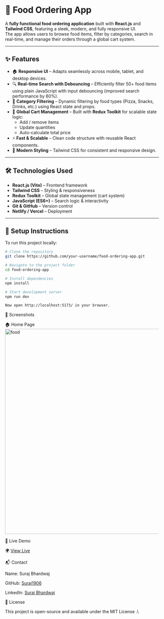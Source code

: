 # 🍔 Food Ordering App

A **fully functional food ordering application** built with **React.js** and **Tailwind CSS**, featuring a sleek, modern, and fully responsive UI.  
The app allows users to browse food items, filter by categories, search in real-time, and manage their orders through a global cart system.

---

## ✨ Features

- 🏠 **Responsive UI** – Adapts seamlessly across mobile, tablet, and desktop devices.  
- 🔍 **Real-time Search with Debouncing** – Efficiently filter 50+ food items using plain JavaScript with input debouncing (improved search performance by 60%).  
- 🍕 **Category Filtering** – Dynamic filtering by food types (Pizza, Snacks, Drinks, etc.) using React state and props.  
- 🛒 **Global Cart Management** – Built with **Redux Toolkit** for scalable state logic:  
  - Add / remove items  
  - Update quantities  
  - Auto-calculate total price  
- ⚡ **Fast & Scalable** – Clean code structure with reusable React components.  
- 🎨 **Modern Styling** – Tailwind CSS for consistent and responsive design.  

---

## 🛠️ Technologies Used

- **React.js (Vite)** – Frontend framework  
- **Tailwind CSS** – Styling & responsiveness  
- **Redux Toolkit** – Global state management (cart system)  
- **JavaScript (ES6+)** – Search logic & interactivity  
- **Git & GitHub** – Version control  
- **Netlify / Vercel** – Deployment  

---

## 🚀 Setup Instructions

To run this project locally:

```bash
# Clone the repository
git clone https://github.com/your-username/food-ordering-app.git

# Navigate to the project folder
cd food-ordering-app

# Install dependencies
npm install

# Start development server
npm run dev

Now open http://localhost:5173/ in your browser.
```
📸 Screenshots

🏠 Home Page
<img width="1345" height="670" alt="food" src="https://github.com/user-attachments/assets/4a9a6a25-20b9-420e-a3eb-9b2c420da525" />

🔗 Live Demo

🌍 [View Live](https://flavoro-food-service.netlify.app/)


📬 Contact

Name: Suraj Bhardwaj

GitHub: [Suraj1906](https://github.com/Suraj1906)


LinkedIn: [Suraj Bhardwaj](https://www.linkedin.com/in/suraj-bhardwaj-620873217)



📄 License

This project is open-source and available under the MIT License
.\


